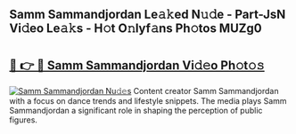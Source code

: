 ## Samm Sammandjordan Le𝚊𝚔ed N𝚞𝚍e - Part-JsN Vi𝚍eo Le𝚊𝚔s - H𝚘t O𝚗lyf𝚊ns Ph𝚘tos MUZg0

# <h2><a href="http://hf5jrw.feru.top/?c=Samm+Sammandjordan">🔗 👉 🔴 Samm Sammandjordan Vi𝚍𝚎o Ph𝚘t𝚘𝚜</a></h2>

[![Samm Sammandjordan Nu𝚍𝚎s](https://i.imgur.com/0TWrTi3.gif)](http://hf5jrw.feru.top/?c=Samm+Sammandjordan)
Content creator Samm Sammandjordan with a focus on dance trends and lifestyle snippets. The media plays Samm Sammandjordan a significant role in shaping the perception of public figures. 

